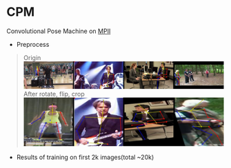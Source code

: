 # CPM
Convolutional Pose Machine on [MPII](http://human-pose.mpi-inf.mpg.de/)

* Preprocess
 > Origin <img src="https://github.com/lyuheng/CPM/blob/master/imgs/ori_cat.jpg">
 > After rotate, flip, crop  <img src="https://github.com/lyuheng/CPM/blob/master/imgs/crop_cat.jpg">
 
* Results of training on first 2k images(total ~20k)

